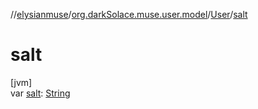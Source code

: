 //[elysianmuse](../../../index.md)/[org.darkSolace.muse.user.model](../index.md)/[User](index.md)/[salt](salt.md)

# salt

[jvm]\
var [salt](salt.md): [String](https://kotlinlang.org/api/latest/jvm/stdlib/kotlin/-string/index.html)
